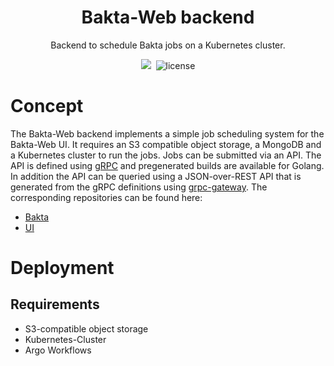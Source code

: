 <h1 align="center">Bakta-Web backend</h1>
<p align="center">Backend to schedule Bakta jobs on a Kubernetes cluster.</p>


<p align="center"><a href="https://github.com/ag-computational-bio/bakta-web-backend" target="_blank"><img src="https://img.shields.io/badge/version-v0.2.0-blue?style=for-the-badge&logo=none"/></a>&nbsp;<a href="https://github.com/ag-computational-bio/bakta-web-backend" target="_blank"></a>&nbsp;<img src="https://img.shields.io/badge/license-gpl-red?style=for-the-badge&logo=none" alt="license" /></p>

# Concept
The Bakta-Web backend implements a simple job scheduling system for the Bakta-Web UI. It requires an S3 compatible object storage, a MongoDB and a Kubernetes cluster to run the jobs. Jobs can be submitted via an API. The API is defined using [gRPC](https://grpc.io/) and pregenerated builds are available for Golang. In addition the API can be queried using a JSON-over-REST API that is generated from the gRPC definitions using [grpc-gateway](https://github.com/grpc-ecosystem/grpc-gateway). The corresponding repositories can be found here:
- [Bakta](https://github.com/oschwengers/bakta)
- [UI](https://github.com/ag-computational-bio/bakta-web-ui)

# Deployment
## Requirements
- S3-compatible object storage
- Kubernetes-Cluster
- Argo Workflows
